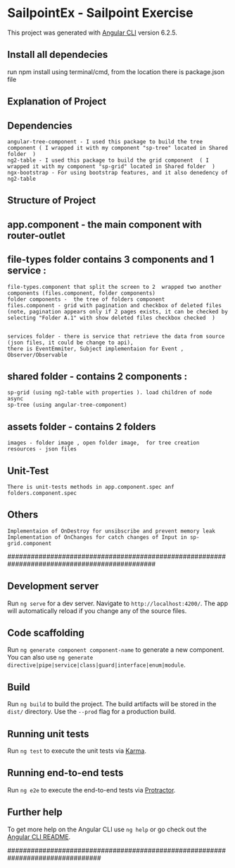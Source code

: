 # SailpointEx - Sailpoint Exercise

This project was generated with [Angular CLI](https://github.com/angular/angular-cli) version 6.2.5.

## Install all dependecies 
run npm install 
using terminal/cmd, from the location there is package.json file

## Explanation of Project

## Dependencies 

    angular-tree-component - I used this package to build the tree component ( I wrapped it with my component "sp-tree" located in Shared folder  )
    ng2-table - I used this package to build the grid component  ( I wrapped it with my component "sp-grid" located in Shared folder  )
    ngx-bootstrap - For using bootstrap features, and it also denedency of ng2-table 

## Structure of Project

## app.component - the main component with router-outlet
 
## file-types folder contains 3 components and  1 service : 

    file-types.component that split the screen to 2  wrapped two another components (files.component, folder components)
    folder components -  the tree of folders component
    files.component - grid with pagination and checkbox of deleted files 
    (note, pagination appears only if 2 pages exists, it can be checked by selecting "Folder A.1" with show deleted files checkbox checked  )
    
    
    services folder - there is service that retrieve the data from source (json files, it could be change to api), 
    there is EventEmmiter, Subject implementaion for Event , Observer/Observable

## shared folder - contains 2 components : 
    sp-grid (using ng2-table with properties ). load children of node async
    sp-tree (using angular-tree-component)
 
 
 
## assets folder - contains 2 folders
    images - folder image , open folder image,  for tree creation
    resources - json files 
    

## Unit-Test
    There is unit-tests methods in app.component.spec anf folders.component.spec
    
## Others

    Implementaion of OnDestroy for unsibscribe and prevent memory leak 
    Implementation of OnChanges for catch changes of Input in sp-grid.component
    

##############################################################################################



## Development server

Run `ng serve` for a dev server. Navigate to `http://localhost:4200/`. The app will automatically reload if you change any of the source files.

## Code scaffolding

Run `ng generate component component-name` to generate a new component. You can also use `ng generate directive|pipe|service|class|guard|interface|enum|module`.

## Build

Run `ng build` to build the project. The build artifacts will be stored in the `dist/` directory. Use the `--prod` flag for a production build.

## Running unit tests

Run `ng test` to execute the unit tests via [Karma](https://karma-runner.github.io).

## Running end-to-end tests

Run `ng e2e` to execute the end-to-end tests via [Protractor](http://www.protractortest.org/).

## Further help

To get more help on the Angular CLI use `ng help` or go check out the [Angular CLI README](https://github.com/angular/angular-cli/blob/master/README.md).

################################################################################







